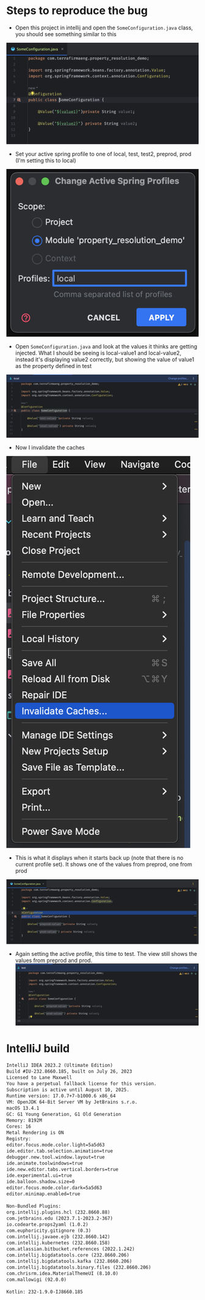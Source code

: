 

# Steps to reproduce the bug

* Open this project in intellij and open the `SomeConfiguration.java` class, you should see something similar to this

![alt text](FirstOpen.png "On First Open")

* Set your active spring profile to one of local, test, test2, preprod, prod (I'm setting this to local)

![alt text](SetProfile.png "Setting Profile to local")

* Open `SomeConfiguration.java` and look at the values it thinks are getting injected.  What I should be seeing is 
local-value1 and local-value2, instead it's displaying value2 correctly, but showing the value of value1 as the property defined in test 

![alt text](AfterSettingToLocal.png "After setting profile to local")

* Now I invalidate the caches

![alt text](InvalidateCaches.png "Invalidating Caches")

* This is what it displays when it starts back up (note that there is no current profile set).  It shows one of the values from preprod, one from prod

![alt text](AfterInvalidatingCaches.png "After Invalidating Caches")

* Again setting the active profile, this time to test.  The view still shows the values from preprod and prod.
![alt_text](AfterSettingToTest.png "After setting profile to test")

# IntelliJ build 
```
IntelliJ IDEA 2023.2 (Ultimate Edition)
Build #IU-232.8660.185, built on July 26, 2023
Licensed to Lane Maxwell
You have a perpetual fallback license for this version.
Subscription is active until August 10, 2025.
Runtime version: 17.0.7+7-b1000.6 x86_64
VM: OpenJDK 64-Bit Server VM by JetBrains s.r.o.
macOS 13.4.1
GC: G1 Young Generation, G1 Old Generation
Memory: 8192M
Cores: 16
Metal Rendering is ON
Registry:
editor.focus.mode.color.light=5a5d63
ide.editor.tab.selection.animation=true
debugger.new.tool.window.layout=true
ide.animate.toolwindows=true
ide.new.editor.tabs.vertical.borders=true
ide.experimental.ui=true
ide.balloon.shadow.size=0
editor.focus.mode.color.dark=5a5d63
editor.minimap.enabled=true

Non-Bundled Plugins:
org.intellij.plugins.hcl (232.8660.88)
com.jetbrains.edu (2023.7.1-2023.2-367)
io.codearte.props2yaml (1.0.2)
com.euphoricity.gitignore (0.3)
com.intellij.javaee.ejb (232.8660.142)
com.intellij.kubernetes (232.8660.158)
com.atlassian.bitbucket.references (2022.1.242)
com.intellij.bigdatatools.core (232.8660.206)
com.intellij.bigdatatools.kafka (232.8660.206)
com.intellij.bigdatatools.binary.files (232.8660.206)
com.chrisrm.idea.MaterialThemeUI (8.10.0)
com.mallowigi (92.0.0)

Kotlin: 232-1.9.0-IJ8660.185
```